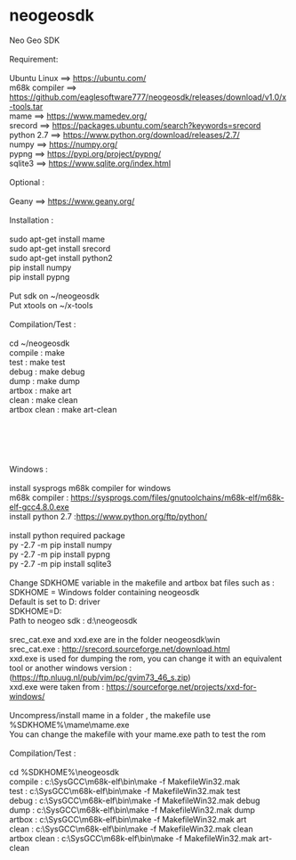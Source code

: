 # neogeosdk
Neo Geo SDK
<br/>
<br/>
Requirement:
<br/>
 <br/>
Ubuntu Linux   ==> https://ubuntu.com/
<br/>
m68k compiler  ==> https://github.com/eaglesoftware777/neogeosdk/releases/download/v1.0/x-tools.tar
<br/>
mame           ==> https://www.mamedev.org/
<br/>
srecord        ==> https://packages.ubuntu.com/search?keywords=srecord
<br/>
python 2.7     ==> https://www.python.org/download/releases/2.7/
<br/>
numpy          ==> https://numpy.org/
<br/>
pypng          ==> https://pypi.org/project/pypng/
<br/>
sqlite3        ==> https://www.sqlite.org/index.html
<br/>
<br/>
Optional :
<br/>
<br/>
Geany          ==> https://www.geany.org/
<br/>
<br/>
Installation :
<br/><br/>
sudo apt-get install mame<br/>
sudo apt-get install srecord<br/>
sudo apt-get install python2<br/>
pip install numpy<br/>
pip install pypng<br/><br/>
Put sdk    on ~/neogeosdk<br/>
Put xtools on ~/x-tools<br/>
<br/>
Compilation/Test : <br/><br/>
cd ~/neogeosdk<br/>
compile      : make<br/>
test         : make test<br/>
debug        : make debug<br/>
dump         : make dump<br/>
artbox       : make art<br/>
clean        : make clean<br/>
artbox clean : make art-clean<br/>
<br/>
<br/>
<br/>
#
Windows : 
<br/>
<br/>
install sysprogs m68k compiler for windows
<br/>
m68k compiler : https://sysprogs.com/files/gnutoolchains/m68k-elf/m68k-elf-gcc4.8.0.exe
<br/>
install python 2.7  :https://www.python.org/ftp/python/
<br/>
<br/>
install python required package
<br/>
py -2.7 -m pip install numpy
<br/>
py -2.7 -m pip install pypng
<br/>
py -2.7 -m pip install sqlite3
<br/>
<br/>
Change SDKHOME variable in the makefile and artbox bat files such as :
<br/>
SDKHOME = Windows folder containing  neogeosdk 
<br/>
Default is set to D: driver
<br/>
SDKHOME=D: 
<br/>
Path to neogeo sdk : d:\neogeosdk
<br/>
<br/>
srec_cat.exe and xxd.exe are in the folder neogeosdk\win 
<br/>
srec_cat.exe  : http://srecord.sourceforge.net/download.html
<br/>
xxd.exe is used for  dumping the rom, you can change it with an equivalent tool or another windows version :  (https://ftp.nluug.nl/pub/vim/pc/gvim73_46_s.zip)
<br/>
xxd.exe were taken from :  https://sourceforge.net/projects/xxd-for-windows/ 
<br/>
<br/>
Uncompress/install mame in a folder , the makefile use %SDKHOME%\mame\mame.exe
<br/>
You can change the makefile with your mame.exe path to test the rom
<br/>
<br/>
Compilation/Test : <br/><br/>
cd %SDKHOME%\neogeosdk<br/>
compile : c:\SysGCC\m68k-elf\bin\make -f MakefileWin32.mak
<br/>
test : c:\SysGCC\m68k-elf\bin\make -f MakefileWin32.mak test
<br/>
debug : c:\SysGCC\m68k-elf\bin\make -f MakefileWin32.mak debug
<br/>
dump : c:\SysGCC\m68k-elf\bin\make -f MakefileWin32.mak dump
<br/>
artbox : c:\SysGCC\m68k-elf\bin\make -f MakefileWin32.mak art
<br/>
clean : c:\SysGCC\m68k-elf\bin\make -f MakefileWin32.mak clean
<br/>
artbox clean : c:\SysGCC\m68k-elf\bin\make -f MakefileWin32.mak art-clean





